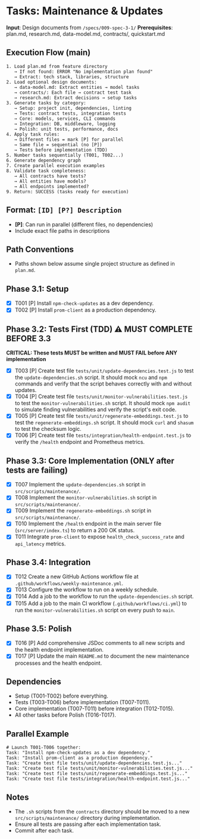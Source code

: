 # Tasks: Maintenance & Updates

**Input**: Design documents from `/specs/009-spec-3-1/`
**Prerequisites**: plan.md, research.md, data-model.md, contracts/, quickstart.md

## Execution Flow (main)

```
1. Load plan.md from feature directory
   → If not found: ERROR "No implementation plan found"
   → Extract: tech stack, libraries, structure
2. Load optional design documents:
   → data-model.md: Extract entities → model tasks
   → contracts/: Each file → contract test task
   → research.md: Extract decisions → setup tasks
3. Generate tasks by category:
   → Setup: project init, dependencies, linting
   → Tests: contract tests, integration tests
   → Core: models, services, CLI commands
   → Integration: DB, middleware, logging
   → Polish: unit tests, performance, docs
4. Apply task rules:
   → Different files = mark [P] for parallel
   → Same file = sequential (no [P])
   → Tests before implementation (TDD)
5. Number tasks sequentially (T001, T002...)
6. Generate dependency graph
7. Create parallel execution examples
8. Validate task completeness:
   → All contracts have tests?
   → All entities have models?
   → All endpoints implemented?
9. Return: SUCCESS (tasks ready for execution)
```

## Format: `[ID] [P?] Description`

- **[P]**: Can run in parallel (different files, no dependencies)
- Include exact file paths in descriptions

## Path Conventions

- Paths shown below assume single project structure as defined in `plan.md`.

## Phase 3.1: Setup

- [x] T001 [P] Install `npm-check-updates` as a dev dependency.
- [x] T002 [P] Install `prom-client` as a production dependency.

## Phase 3.2: Tests First (TDD) ⚠️ MUST COMPLETE BEFORE 3.3

**CRITICAL: These tests MUST be written and MUST FAIL before ANY implementation**

- [x] T003 [P] Create test file `tests/unit/update-dependencies.test.js` to test the `update-dependencies.sh` script. It should mock `ncu` and `npm` commands and verify that the script behaves correctly with and without updates.
- [x] T004 [P] Create test file `tests/unit/monitor-vulnerabilities.test.js` to test the `monitor-vulnerabilities.sh` script. It should mock `npm audit` to simulate finding vulnerabilities and verify the script's exit code.
- [x] T005 [P] Create test file `tests/unit/regenerate-embeddings.test.js` to test the `regenerate-embeddings.sh` script. It should mock `curl` and `shasum` to test the checksum logic.
- [x] T006 [P] Create test file `tests/integration/health-endpoint.test.js` to verify the `/health` endpoint and Prometheus metrics.

## Phase 3.3: Core Implementation (ONLY after tests are failing)

- [x] T007 Implement the `update-dependencies.sh` script in `src/scripts/maintenance/`.
- [x] T008 Implement the `monitor-vulnerabilities.sh` script in `src/scripts/maintenance/`.
- [x] T009 Implement the `regenerate-embeddings.sh` script in `src/scripts/maintenance/`.
- [x] T010 Implement the `/health` endpoint in the main server file (`src/server/index.ts`) to return a 200 OK status.
- [x] T011 Integrate `prom-client` to expose `health_check_success_rate` and `api_latency` metrics.

## Phase 3.4: Integration

- [x] T012 Create a new GitHub Actions workflow file at `.github/workflows/weekly-maintenance.yml`.
- [x] T013 Configure the workflow to run on a weekly schedule.
- [x] T014 Add a job to the workflow to run the `update-dependencies.sh` script.
- [x] T015 Add a job to the main CI workflow (`.github/workflows/ci.yml`) to run the `monitor-vulnerabilities.sh` script on every push to `main`.

## Phase 3.5: Polish

- [x] T016 [P] Add comprehensive JSDoc comments to all new scripts and the health endpoint implementation.
- [x] T017 [P] Update the main `README.md` to document the new maintenance processes and the health endpoint.

## Dependencies

- Setup (T001-T002) before everything.
- Tests (T003-T006) before implementation (T007-T011).
- Core implementation (T007-T011) before integration (T012-T015).
- All other tasks before Polish (T016-T017).

## Parallel Example

```
# Launch T001-T006 together:
Task: "Install npm-check-updates as a dev dependency."
Task: "Install prom-client as a production dependency."
Task: "Create test file tests/unit/update-dependencies.test.js..."
Task: "Create test file tests/unit/monitor-vulnerabilities.test.js..."
Task: "Create test file tests/unit/regenerate-embeddings.test.js..."
Task: "Create test file tests/integration/health-endpoint.test.js..."
```

## Notes

- The `.sh` scripts from the `contracts` directory should be moved to a new `src/scripts/maintenance/` directory during implementation.
- Ensure all tests are passing after each implementation task.
- Commit after each task.
